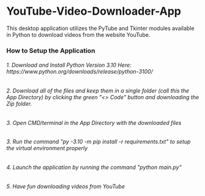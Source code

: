 # YouTube-Video-Downloader-App
This desktop application utilizes the PyTube and Tkinter modules available in Python to download videos from the website YouTube.

<h3><b> How to Setup the Application </b></h3>
<h6>1. Download and Install Python Version 3.10 Here: https://www.python.org/downloads/release/python-3100/</h6>
<h6>2. Download all of the files and keep them in a single folder (call this the App Directory) by clicking the green "<> Code" button and downloading the Zip folder.</h6>
<h6>3. Open CMD/terminal in the App Directory with the downloaded files</h6>
<h6>3. Run the command "py -3.10 -m pip install -r requirements.txt" to setup the virtual environment properly</h6>
<h6>4. Launch the application by running the command "python main.py"
<h6>5. Have fun downloading videos from YouTube</h6>
